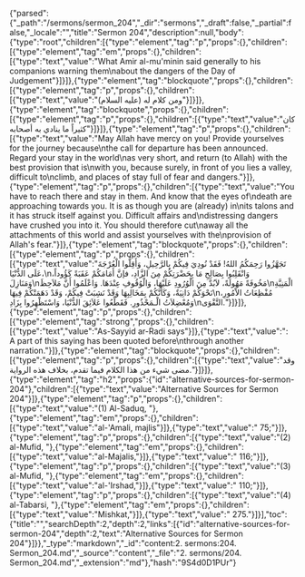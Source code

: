 {"parsed":{"_path":"/sermons/sermon_204","_dir":"sermons","_draft":false,"_partial":false,"_locale":"","title":"Sermon 204","description":null,"body":{"type":"root","children":[{"type":"element","tag":"p","props":{},"children":[{"type":"element","tag":"em","props":{},"children":[{"type":"text","value":"What Amir al-mu'minin said generally to his companions warning them\nabout the dangers of the Day of Judgement"}]}]},{"type":"element","tag":"blockquote","props":{},"children":[{"type":"element","tag":"p","props":{},"children":[{"type":"text","value":"ومن كلام له (عليه السلام)"}]}]},{"type":"element","tag":"blockquote","props":{},"children":[{"type":"element","tag":"p","props":{},"children":[{"type":"text","value":"كان كثيراً ما ينادي به أصحابه"}]}]},{"type":"element","tag":"p","props":{},"children":[{"type":"text","value":"May Allah have mercy on you! Provide yourselves for the journey because\nthe call for departure has been announced. Regard your stay in the world\nas very short, and return (to Allah) with the best provision that is\nwith you, because surely, in front of you lies a valley, difficult to\nclimb, and places of stay full of fear and dangers."}]},{"type":"element","tag":"p","props":{},"children":[{"type":"text","value":"You have to reach there and stay in them. And know that the eyes of\ndeath are approaching towards you. It is as though you are (already) in\nits talons and it has struck itself against you. Difficult affairs and\ndistressing dangers have crushed you into it. You should therefore cut\naway all the attachments of this world and assist yourselves with the\nprovision of Allah's fear."}]},{"type":"element","tag":"blockquote","props":{},"children":[{"type":"element","tag":"p","props":{},"children":[{"type":"text","value":"تَجَهَّزُوا رَحِمَكُمُ اللهُ! فَقَدْ نُودِيَ فِيكُمْ بِالرَّحِيلِ، وَأَقِلُّوا الْعُرْجَةَ عَلَى الدُّنْيَا،\nوَانْقَلِبُوا بِصَالِحِ مَا بِحَضْرَتِكُمْ مِنَ الزَّادِ، فإنَّ أَمَامَكُمْ عَقَبَةً كَؤُوداً، وَمَنَازِلَ\nمَخُوفَةً مَهُولَةً، لاَبُدَّ مِنَ الْوُرُودِ عَلَيْهَا، وَالْوُقُوفِ عِنْدَهَا. وَاعْلَمُوا أَنَّ مَلاَحِظَ\nالْمَنِيَّةِ نَحْوَكُمْ دَانِيَةٌ، وَكَأَنَّكُمْ بِمَخَالِبِهَا وَقَدْ نَشِبَتْ فِيكُمْ، وَقَدْ دَهَمَتْكُمْ فِيهَا\nمُفْظِعَاتُ الاْمُورِ، وَمُعْضِلاَتُ الْـمَحْذُورِ. فَقَطِّعُوا عَلاَئِقَ الدُّنْيَا، وَاسْتَظْهِرُوا بِزَادِ\nالتَّقْوَى."}]}]},{"type":"element","tag":"p","props":{},"children":[{"type":"element","tag":"strong","props":{},"children":[{"type":"text","value":"As-Sayyid ar-Radi says"}]},{"type":"text","value":": A part of this saying has been quoted before\nthrough another narration."}]},{"type":"element","tag":"blockquote","props":{},"children":[{"type":"element","tag":"p","props":{},"children":[{"type":"text","value":"وقد مضى شيء من هذا الكلام فيما تقدم، بخلاف هذه الرواية."}]}]},{"type":"element","tag":"h2","props":{"id":"alternative-sources-for-sermon-204"},"children":[{"type":"text","value":"Alternative Sources for Sermon 204"}]},{"type":"element","tag":"p","props":{},"children":[{"type":"text","value":"(1) Al-Saduq, "},{"type":"element","tag":"em","props":{},"children":[{"type":"text","value":"al-'Amali, majlis"}]},{"type":"text","value":" 75;"}]},{"type":"element","tag":"p","props":{},"children":[{"type":"text","value":"(2) al-Mufid, "},{"type":"element","tag":"em","props":{},"children":[{"type":"text","value":"al-Majalis,"}]},{"type":"text","value":" 116;"}]},{"type":"element","tag":"p","props":{},"children":[{"type":"text","value":"(3) al-Mufid, "},{"type":"element","tag":"em","props":{},"children":[{"type":"text","value":"al-'Irshad,"}]},{"type":"text","value":" 110;"}]},{"type":"element","tag":"p","props":{},"children":[{"type":"text","value":"(4) al-Tabarsi, "},{"type":"element","tag":"em","props":{},"children":[{"type":"text","value":"Mishkat,"}]},{"type":"text","value":" 275."}]}],"toc":{"title":"","searchDepth":2,"depth":2,"links":[{"id":"alternative-sources-for-sermon-204","depth":2,"text":"Alternative Sources for Sermon 204"}]}},"_type":"markdown","_id":"content:2. sermons:204. Sermon_204.md","_source":"content","_file":"2. sermons/204. Sermon_204.md","_extension":"md"},"hash":"9S4d0D1PUr"}